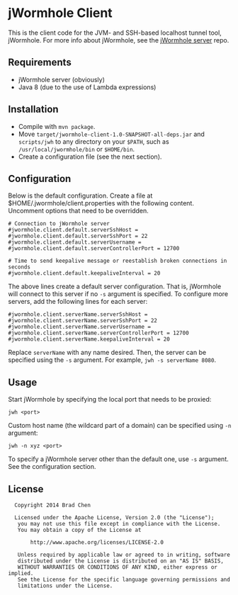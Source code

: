 # jWormhole Client

This is the client code for the JVM- and SSH-based localhost tunnel tool, jWormhole. For more info
about jWormhole, see the [jWormhole server](https://github.com/vvasabi/jwormhole-client) repo.


## Requirements

* jWormhole server (obviously)
* Java 8 (due to the use of Lambda expressions)


## Installation

* Compile with `mvn package`.
* Move `target/jwormhole-client-1.0-SNAPSHOT-all-deps.jar` and `scripts/jwh` to any directory on
  your `$PATH`, such as `/usr/local/jwormhole/bin` or `$HOME/bin`.
* Create a configuration file (see the next section).


## Configuration

Below is the default configuration. Create a file at $HOME/.jwormhole/client.properties with the
following content. Uncomment options that need to be overridden.

```
# Connection to jWormhole server
#jwormhole.client.default.serverSshHost =
#jwormhole.client.default.serverSshPort = 22
#jwormhole.client.default.serverUsername =
#jwormhole.client.default.serverControllerPort = 12700

# Time to send keepalive message or reestablish broken connections in seconds
#jwormhole.client.default.keepaliveInterval = 20
```

The above lines create a default server configuration. That is, jWormhole will connect to this
server if no `-s` argument is specified. To configure more servers, add the following lines for each
server:

```
#jwormhole.client.serverName.serverSshHost =
#jwormhole.client.serverName.serverSshPort = 22
#jwormhole.client.serverName.serverUsername =
#jwormhole.client.serverName.serverControllerPort = 12700
#jwormhole.client.serverName.keepaliveInterval = 20
```

Replace `serverName` with any name desired. Then, the server can be specified using the `-s`
argument. For example, `jwh -s serverName 8080`.


## Usage
Start jWormhole by specifying the local port that needs to be proxied:

```
jwh <port>
```

Custom host name (the wildcard part of a domain) can be specified using `-n` argument:

```
jwh -n xyz <port>
```

To specify a jWormhole server other than the default one, use `-s` argument. See the configuration
section.


## License

```
  Copyright 2014 Brad Chen

  Licensed under the Apache License, Version 2.0 (the "License");
   you may not use this file except in compliance with the License.
   You may obtain a copy of the License at

       http://www.apache.org/licenses/LICENSE-2.0

   Unless required by applicable law or agreed to in writing, software
   distributed under the License is distributed on an "AS IS" BASIS,
   WITHOUT WARRANTIES OR CONDITIONS OF ANY KIND, either express or implied.
   See the License for the specific language governing permissions and
   limitations under the License.
```
